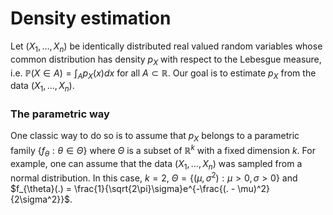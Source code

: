 # Density estimation

Let $(X_1,\ldots,X_n)$ be identically distributed real valued random variables whose common distribution has density $p_X$ with respect to the Lebesgue measure, i.e. $\mathbb{P}(X \in A) = \int_{A}p_X(x)dx$ for all $A \subset \mathbb{R}$. Our goal is to estimate $p_X$ from the data $(X_1,\ldots,X_n)$. 

### The parametric way

One classic way to do so is to assume that $p_X$ belongs to a parametric family $\{f_{\theta} : \theta \in \Theta\}$ where $\Theta$ is a subset of $\mathbb{R}^k$ with a fixed dimension $k$. For example, one can assume that the data $(X_1,\ldots,X_n)$ was sampled from a normal distribution. In this case, $k=2$, $\Theta = \{(\mu, \sigma^2) : \mu > 0, \sigma > 0\}$ and $f_{\theta}(.) = \frac{1}{\sqrt{2\pi}\sigma}e^{-\frac{(. - \mu)^2}{2\sigma^2}}$.